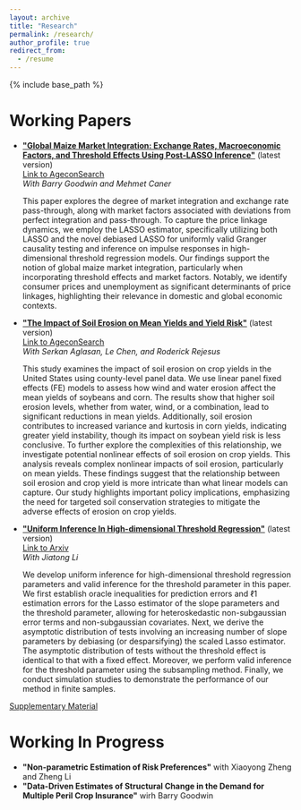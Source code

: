 ```yaml
---
layout: archive
title: "Research"
permalink: /research/
author_profile: true
redirect_from:
  - /resume
---
```


{% include base_path %}

Working Papers
======
* [__"Global Maize Market Integration: Exchange Rates, Macroeconomic Factors, and Threshold Effects Using Post-LASSO Inference"__](https://hongqiangyan.github.io/files/Yan_Goodwin_Caner_Integration_Maize_Markets.pdf) (latest version)  
  [Link to AgeconSearch](https://ageconsearch.umn.edu/record/335707?ln=en&v=pdf)  
  *With Barry Goodwin and Mehmet Caner*  

  This paper explores the degree of market integration and exchange rate pass-through, along with market factors associated with deviations from perfect integration and pass-through. To capture the price linkage dynamics, we employ the LASSO estimator, specifically utilizing both LASSO and the novel debiased LASSO for uniformly valid Granger causality testing and inference on impulse responses in high-dimensional threshold regression models. Our findings support the notion of global maize market integration, particularly when incorporating threshold effects and market factors. Notably, we identify consumer prices and unemployment as significant determinants of price linkages, highlighting their relevance in domestic and global economic contexts.

* [__"The Impact of Soil Erosion on Mean Yields and Yield Risk"__](https://hongqiangyan.github.io/files/Yan_Aglasan_Chen_Rejesus_Erosion_Yield.pdf) (latest version)  
  [Link to AgeconSearch](https://ageconsearch.umn.edu/record/343580?ln=en&v=pdf)  
  *With Serkan Aglasan, Le Chen, and Roderick Rejesus*  

  This study examines the impact of soil erosion on crop yields in the United States using county-level panel data. We use linear panel fixed effects (FE) models to assess how wind and water erosion affect the mean yields of soybeans and corn. The results show that higher soil erosion levels, whether from water, wind, or a combination, lead to significant reductions in mean yields. Additionally, soil erosion contributes to increased variance and kurtosis in corn yields, indicating greater yield instability, though its impact on soybean yield risk is less conclusive. To further explore the complexities of this relationship, we investigate potential nonlinear effects of soil erosion on crop yields. This analysis reveals complex nonlinear impacts of soil erosion, particularly on mean yields. These findings suggest that the relationship between soil erosion and crop yield is more intricate than what linear models can capture. Our study highlights important policy implications, emphasizing the need for targeted soil conservation strategies to mitigate the adverse effects of erosion on crop yields.

* [__"Uniform Inference In High-dimensional Threshold Regression"__](https://hongqiangyan.github.io/files/Yan_Aglasan_Chen_Rejesus_Erosion_Yield.pdf) (latest version)  
  [Link to Arxiv](https://arxiv.org/abs/2404.08105)  
  *With Jiatong Li*  

  We develop uniform inference for high-dimensional threshold regression parameters and valid inference for the threshold parameter in this paper. We first establish oracle inequalities for prediction errors and ℓ1 estimation errors for the Lasso estimator of the slope parameters and the threshold parameter, allowing for heteroskedastic non-subgaussian error terms and non-subgaussian covariates. Next, we derive the asymptotic distribution of tests involving an increasing number of slope parameters by debiasing (or desparsifying) the scaled Lasso estimator. The asymptotic distribution of tests without the threshold effect is identical to that with a fixed effect. Moreover, we perform valid inference for the threshold parameter using the subsampling method. Finally, we conduct simulation studies to demonstrate the performance of our method in finite samples.

[Supplementary Material](https://github.com/hongqiangyan/desparsified_Lasso_threshold_reg)


Working In Progress
======
* __"Non-parametric Estimation of Risk Preferences"__ with Xiaoyong Zheng and Zheng Li
* __"Data-Driven Estimates of Structural Change in the Demand for Multiple Peril Crop Insurance"__ wirh Barry Goodwin
